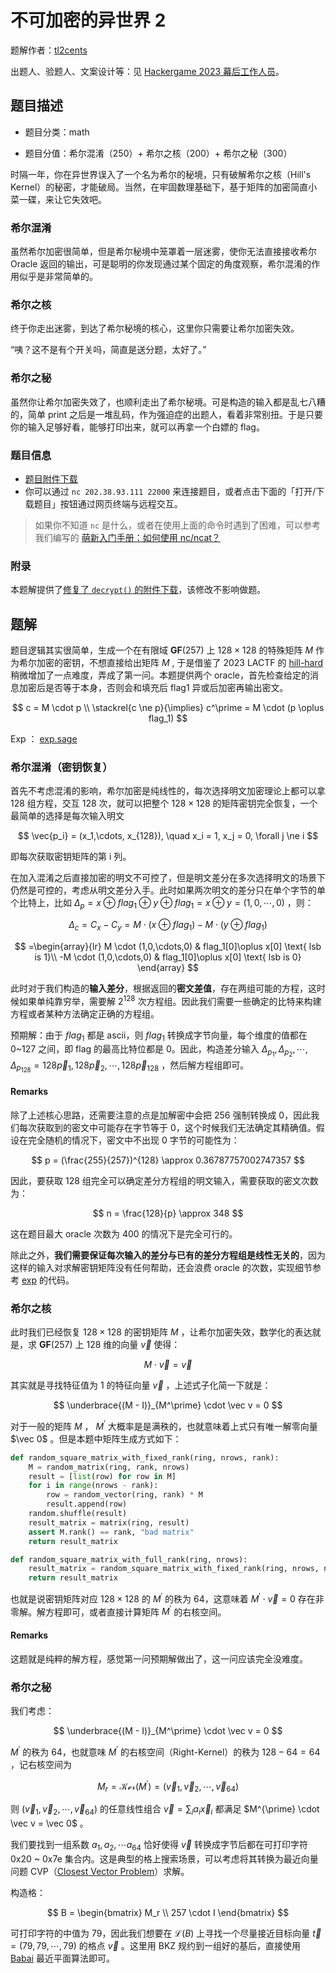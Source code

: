 # 不可加密的异世界 2

题解作者：[tl2cents](https://github.com/tl2cents)

出题人、验题人、文案设计等：见 [Hackergame 2023 幕后工作人员](../../credits.pdf)。

## 题目描述

- 题目分类：math

- 题目分值：希尔混淆（250）+ 希尔之核（200）+ 希尔之秘（300）


时隔一年，你在异世界误入了一个名为希尔的秘境，只有破解希尔之核（Hill's Kernel）的秘密，才能破局。当然，在牢固数理基础下，基于矩阵的加密简直小菜一碟，来让它失效吧。

### 希尔混淆

虽然希尔加密很简单，但是希尔秘境中笼罩着一层迷雾，使你无法直接接收希尔 Oracle 返回的输出，可是聪明的你发现通过某个固定的角度观察，希尔混淆的作用似乎是非常简单的。



### 希尔之核

终于你走出迷雾，到达了希尔秘境的核心，这里你只需要让希尔加密失效。

“咦？这不是有个开关吗，简直是送分题，太好了。”



### 希尔之秘

虽然你让希尔加密失效了，也顺利走出了希尔秘境。可是构造的输入都是乱七八糟的，简单 print 之后是一堆乱码，作为强迫症的出题人，看着非常别扭。于是只要你的输入足够好看，能够打印出来，就可以再拿一个白嫖的 flag。




### 题目信息

- [题目附件下载](./files/unencryptable_world2.sage)
- 你可以通过 `nc 202.38.93.111 22000` 来连接题目，或者点击下面的「打开/下载题目」按钮通过网页终端与远程交互。

> 如果你不知道 `nc` 是什么，或者在使用上面的命令时遇到了困难，可以参考我们编写的 [萌新入门手册：如何使用 nc/ncat？](https://lug.ustc.edu.cn/planet/2019/09/how-to-use-nc/)

### 附录

本题解提供了[修复了 `decrypt()` 的附件下载](./files/unencryptable_world2_fixed.sage)，该修改不影响做题。

## 题解

题目逻辑其实很简单，生成一个在有限域 $\mathbf{GF}(257)$ 上 $128 \times 128$ 的特殊矩阵 $M$ 作为希尔加密的密钥，不想直接给出矩阵 $M$ , 于是借鉴了 2023 LACTF 的 [hill-hard](https://b6a.black/posts/2023-02-26-lactf/#hill-hard-31-solves) 稍微增加了一点难度，弄成了第一问。本题提供两个 oracle，首先检查给定的消息加密后是否等于本身，否则会和填充后 flag1 异或后加密再输出密文。

$$
c =  M \cdot p \\
\stackrel{c \ne p}{\implies} c^\prime  = M \cdot (p \oplus flag_1)
$$

Exp ： [exp.sage](./exp.sage)



### 希尔混淆（密钥恢复）

首先不考虑混淆的影响，希尔加密是纯线性的，每次选择明文加密理论上都可以拿 128 组方程，交互 128 次，就可以把整个 $128 \times 128$  的矩阵密钥完全恢复，一个最简单的选择是每次输入明文 

$$
\vec{p_i} = (x_1,\cdots, x_{128}), \quad  x_i = 1, x_j = 0, \forall j \ne i
$$

即每次获取密钥矩阵的第 i 列。



在加入混淆之后直接加密的明文不可控了，但是明文差分在多次选择明文的场景下仍然是可控的，考虑从明文差分入手。此时如果两次明文的差分只在单个字节的单个比特上，比如 $\Delta_p = x \oplus flag_1 \oplus y \oplus flag_1 = x \oplus y = (1,0,\cdots,0)$ ，则：

$$
\Delta_c = C_x - C_y = M\cdot (x \oplus flag_1) - M \cdot (y \oplus flag_1)
$$

$$
=\begin{array}{lr}
M \cdot (1,0,\cdots,0) & flag_1[0]\oplus x[0] \text{ lsb is 1}\\
-M \cdot (1,0,\cdots,0) & flag_1[0]\oplus x[0] \text{ lsb is 0}
\end{array}
$$

此时对于我们构造的**输入差分**，根据返回的**密文差值**，存在两组可能的方程，这时候如果单纯靠穷举，需要解 $2^{128}$ 次方程组。因此我们需要一些确定的比特来构建方程或者某种方法确定正确的方程组。


预期解：由于 $flag_1$ 都是 ascii，则 $flag_1$ 转换成字节向量，每个维度的值都在 0~127 之间，即 flag 的最高比特位都是 0。因此，构造差分输入 $\Delta_{p_1}, \Delta_{p_2}, \cdots , \Delta_{p_{128}} = 128 \vec p_1, 128 \vec p_2, \cdots, 128 \vec p_{128}$ ，然后解方程组即可。



#### Remarks

除了上述核心思路，还需要注意的点是加解密中会把 256 强制转换成 0，因此我们每次获取到的密文中可能存在字节等于 0，这个时候我们无法确定其精确值。假设在完全随机的情况下，密文中不出现 0 字节的可能性为：

$$
p = (\frac{255}{257})^{128} \approx 0.36787757002747357
$$

因此，要获取 128 组完全可以确定差分方程组的明文输入，需要获取的密文次数为：

$$
n = \frac{128}{p} \approx 348
$$

这在题目最大 oracle 次数为 400 的情况下是完全可行的。

除此之外，**我们需要保证每次输入的差分与已有的差分方程组是线性无关的**，因为这样的输入对求解密钥矩阵没有任何帮助，还会浪费 oracle 的次数，实现细节参考 [exp](./exp.sage#L65) 的代码。 



### 希尔之核

此时我们已经恢复 $128 \times 128$ 的密钥矩阵 $M$ ，让希尔加密失效，数学化的表达就是，求  $\mathbf{GF}(257)$ 上 128 维的向量 $\vec v$ 使得：

$$
M \cdot \vec v = \vec v
$$

其实就是寻找特征值为 1 的特征向量 $\vec v$ ，上述式子化简一下就是：

$$
\underbrace{(M - I)}_{M^\prime} \cdot \vec v = 0
$$

对于一般的矩阵 $M$ ， $M^\prime$ 大概率是是满秩的，也就意味着上式只有唯一解零向量 $\vec 0$ 。但是本题中矩阵生成方式如下：

``` python
def random_square_matrix_with_fixed_rank(ring, nrows, rank):
    M = random_matrix(ring, rank, nrows)
    result = [list(row) for row in M]
    for i in range(nrows - rank):
        row = random_vector(ring, rank) * M
        result.append(row)
    random.shuffle(result)
    result_matrix = matrix(ring, result)
    assert M.rank() == rank, "bad matrix"
    return result_matrix

def random_square_matrix_with_full_rank(ring, nrows):
    result_matrix = random_square_matrix_with_fixed_rank(ring, nrows, nrows//2) + 1
    return result_matrix
```



也就是说密钥矩阵对应  $128 \times 128$ 的 $M^\prime$ 的秩为 64，这意味着 $M ^ \prime \cdot \vec v = 0$  存在非零解。解方程即可，或者直接计算矩阵 $M^\prime$ 的右核空间。



#### Remarks

这题就是纯粹的解方程，感觉第一问预期解做出了，这一问应该完全没难度。



### 希尔之秘

我们考虑：

$$
\underbrace{(M - I)}_{M^\prime} \cdot \vec v = 0
$$


$M^\prime$ 的秩为 64，也就意味 $M^\prime$ 的右核空间（Right-Kernel）的秩为 $128 - 64 = 64$ ，记右核空间为

$$
M_r = \mathcal{Ker}(M^\prime) = (\vec v_1, \vec v_2, \cdots, \vec v_{64})
$$

则 $(\vec v_1, \vec v_2, \cdots, \vec v_{64})$ 的任意线性组合 $\vec v = \sum_{i} a_i \vec x_i$ 都满足 $M^{\prime} \cdot \vec v = \vec 0$ 。



我们要找到一组系数 $a_1,a_2,\cdots a_{64}$ 恰好使得 $\vec v$ 转换成字节后都在可打印字符 0x20 ~ 0x7e 集合内。这是典型的格上搜索场景，可以考虑将其转换为最近向量问题 CVP（[Closest Vector Problem](https://en.wikipedia.org/wiki/Lattice_problem#Closest_vector_problem_(CVP))）求解。



构造格：

$$
B = \begin{bmatrix}
M_r \\
257 \cdot I
\end{bmatrix}
$$

可打印字符的中值为 79，因此我们想要在 $\mathcal{L}(B)$ 上寻找一个尽量接近目标向量 $\vec t = (79,79,\cdots,79)$  的格点 $\vec v$ 。这里用 BKZ 规约到一组好的基后，直接使用 [Babai](http://www.noahsd.com/mini_lattices/05__babai.pdf) 最近平面算法即可。 